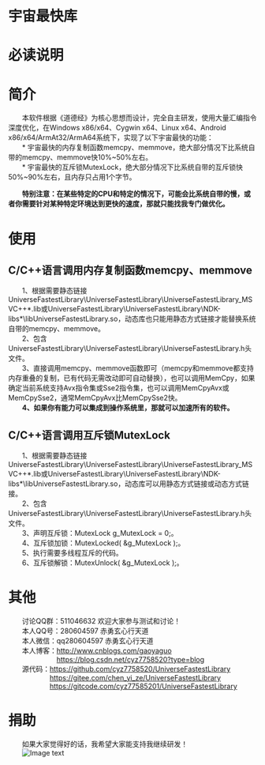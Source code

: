 ﻿# 宇宙最快库
# 必读说明

# 简介
&emsp;&emsp;本软件根据《道德经》为核心思想而设计，完全自主研发，使用大量汇编指令深度优化，在Windows x86/x64、Cygwin x64、Linux x64、Android x86/x64/ArmAt32/ArmA64系统下，实现了以下宇宙最快的功能：  
&emsp;&emsp;* 宇宙最快的内存复制函数memcpy、memmove，绝大部分情况下比系统自带的memcpy、memmove快10%~50%左右。  
&emsp;&emsp;* 宇宙最快的互斥锁MutexLock，绝大部分情况下比系统自带的互斥锁快50%~90%左右，且内存只占用1个字节。  

&emsp;&emsp;**特别注意：在某些特定的CPU和特定的情况下，可能会比系统自带的慢，或者你需要针对某种特定环境达到更快的速度，那就只能找我专门做优化。**  

# 使用
## C/C++语言调用内存复制函数memcpy、memmove
&emsp;&emsp;1、根据需要静态链接UniverseFastestLibrary\UniverseFastestLibrary\UniverseFastestLibrary_MSVC++*.lib或UniverseFastestLibrary\UniverseFastestLibrary\NDK-libs\*\libUniverseFastestLibrary.so，动态库也只能用静态方式链接才能替换系统自带的memcpy、memmove。  
&emsp;&emsp;2、包含UniverseFastestLibrary\UniverseFastestLibrary\UniverseFastestLibrary.h头文件。  
&emsp;&emsp;3、直接调用memcpy、memmove函数即可（memcpy和memmove都支持内存重叠的复制，已有代码无需改动即可自动替换），也可以调用MemCpy，如果确定当前系统支持Avx指令集或Sse2指令集，也可以调用MemCpyAvx或MemCpySse2，通常MemCpyAvx比MemCpySse2快。  
&emsp;&emsp;**4、如果你有能力可以集成到操作系统里，那就可以加速所有的软件。**  

## C/C++语言调用互斥锁MutexLock
&emsp;&emsp;1、根据需要静态链接UniverseFastestLibrary\UniverseFastestLibrary\UniverseFastestLibrary_MSVC++*.lib或UniverseFastestLibrary\UniverseFastestLibrary\NDK-libs\*\libUniverseFastestLibrary.so，动态库可以用静态方式链接或动态方式链接。  
&emsp;&emsp;2、包含UniverseFastestLibrary\UniverseFastestLibrary\UniverseFastestLibrary.h头文件。  
&emsp;&emsp;3、声明互斥锁：MutexLock g_MutexLock = 0;。  
&emsp;&emsp;4、互斥锁加锁：MutexLocked( &g_MutexLock );。  
&emsp;&emsp;5、执行需要多线程互斥的代码。  
&emsp;&emsp;6、互斥锁解锁：MutexUnlock( &g_MutexLock );。  

# 其他
&emsp;&emsp;讨论QQ群：511046632    欢迎大家参与测试和讨论！  
&emsp;&emsp;本人QQ号：280604597    赤勇玄心行天道  
&emsp;&emsp;本人微信：qq280604597    赤勇玄心行天道  
&emsp;&emsp;本人博客：http://www.cnblogs.com/gaoyaguo  
&emsp;&emsp;&emsp;&emsp;&emsp;&emsp;&emsp;https://blog.csdn.net/cyz7758520?type=blog  
&emsp;&emsp;源代码：https://github.com/cyz7758520/UniverseFastestLibrary  
&emsp;&emsp;&emsp;&emsp;&emsp;&emsp;https://gitee.com/chen_yi_ze/UniverseFastestLibrary  
&emsp;&emsp;&emsp;&emsp;&emsp;&emsp;https://gitcode.com/cyz77585201/UniverseFastestLibrary  

# 捐助
&emsp;&emsp;如果大家觉得好的话，我希望大家能支持我继续研发！  
&emsp;&emsp;![Image text](https://img2023.cnblogs.com/blog/249784/202310/249784-20231019225223266-1469706300.png)
